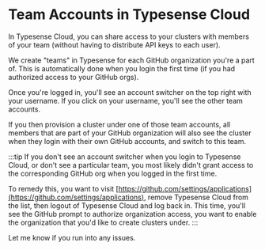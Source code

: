 # Team Accounts in Typesense Cloud

In Typesense Cloud, you can share access to your clusters with members of your team (without having to distribute API keys to each user). 

We create "teams" in Typesense for each GitHub organization you're a part of. 
This is automatically done when you login the first time (if you had authorized access to your GitHub orgs).

Once you're logged in, you'll see an account switcher on the top right with your username. 
If you click on your username, you'll see the other team accounts. 

If you then provision a cluster under one of those team accounts, all members that are part of your GitHub organization will also see the cluster when they login with their own GitHub accounts, and switch to this team.

:::tip
If you don't see an account switcher when you login to Typesense Cloud, or don't see a particular team, you most likely didn't grant access to the corresponding GitHub org when you logged in the first time.

To remedy this, you want to visit [https://github.com/settings/applications](https://github.com/settings/applications), remove Typesense Cloud from the list, then logout of Typesense Cloud and log back in. 
This time, you'll see the GitHub prompt to authorize organization access, you want to enable the organization that you'd like to create clusters under.
:::

Let me know if you run into any issues.